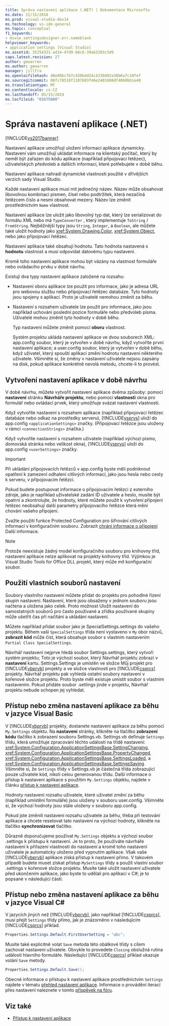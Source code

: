 ```yaml
---
title: Správa nastavení aplikace (.NET) | Dokumentace Microsoftu
ms.date: 11/15/2016
ms.prod: visual-studio-dev14
ms.technology: vs-ide-general
ms.topic: conceptual
f1_keywords:
- msvse_settingsdesigner.err.nameblank
helpviewer_keywords:
- application settings [Visual Studio]
ms.assetid: 35254321-ad14-47d9-b8c6-39ab3203c5d9
caps.latest.revision: 27
author: gewarren
ms.author: gewarren
manager: jillfra
ms.openlocfilehash: d8e88bcf67c430bdd24c4338d92a30b6a7c10fef
ms.sourcegitcommit: 08fc78516f1107b83f46e2401888df4868bb1e40
ms.translationtype: MT
ms.contentlocale: cs-CZ
ms.lasthandoff: 05/15/2019
ms.locfileid: "65675000"
---
```

# <a name="managing-application-settings-net"></a>Správa nastavení aplikace (.NET)

[!INCLUDE[vs2017banner](../includes/vs2017banner.md)]

Nastavení aplikace umožňují uložení informací aplikace dynamicky. Nastavení vám umožňují ukládat informace na klientský počítač, který by neměl být zařazen do kódu aplikace (například připojovací řetězec), uživatelských předvoleb a dalších informací, které potřebujete v době běhu.

Nastavení aplikace nahradí dynamické vlastnosti použité v dřívějších verzích sady Visual Studio.

Každé nastavení aplikace musí mít jedinečný název. Název může obsahovat libovolnou kombinaci písmen, čísel nebo podtržítek, která nezačíná řetězcem číslo a nesmí obsahovat mezery. Název lze změnit prostřednictvím `Name` vlastnost.

Nastavení aplikace lze uložit jako libovolný typ dat, který lze serializovat do formátu XML nebo má `TypeConverter` , který implementuje `ToString` / `FromString`. Nejběžnější typy jsou `String`, `Integer`, a `Boolean`, ale můžete také uložit hodnoty jako <xref:System.Drawing.Color>, <xref:System.Object>, nebo jako připojovací řetězec.

Nastavení aplikace také obsahují hodnotu. Tato hodnota nastavená s **hodnotu** vlastnost a musí odpovídat datovému typu nastavení.

Kromě toho nastavení aplikace mohou být vázány na vlastnost formuláře nebo ovládacího prvku v době návrhu.

Existují dva typy nastavení aplikace založené na rozsahu:

- Nastavení oboru aplikace lze použít pro informace, jako je adresa URL pro webovou službu nebo připojovací řetězec databáze. Tyto hodnoty jsou spojeny s aplikací. Proto je uživatelé nemohou změnit za běhu.

- Nastavení s rozsahem uživatele lze použít pro informace, jako jsou například uchování poslední pozice formuláře nebo předvoleb písma. Uživatelé mohou změnit tyto hodnoty v době běhu.

  Typ nastavení můžete změnit pomocí **oboru** vlastnost.

  Systém projektu ukládá nastavení aplikace ve dvou souborech XML: app.config soubor, který je vytvořen v době návrhu, když vytvoříte první nastavení aplikace; a user.config soubor, který je vytvořen v době běhu, když uživatel, který spouští aplikaci změní hodnotu nastavení některého uživatele. Všimněte si, že změny v nastavení uživatele nejsou zapsány na disk, pokud aplikace konkrétně nevolá metodu, chcete-li to provést.

## <a name="creating-application-settings-at-design-time"></a>Vytvoření nastavení aplikace v době návrhu

V době návrhu, můžete vytvořit nastavení aplikace dvěma způsoby: pomocí **nastavení** stránku **Návrháře projektu**, nebo pomocí **vlastnosti** okna pro formulář nebo ovládací prvek, který umožňuje svázat nastavení vlastnosti.

Když vytvoříte nastavení s rozsahem aplikace (například připojovací řetězec databáze nebo odkaz na prostředky serveru), [!INCLUDE[vsprvs](../includes/vsprvs-md.md)] uloží do app.config `<applicationSettings>` značky. (Připojovací řetězce jsou uloženy v rámci `<connectionStrings>` značka.)

Když vytvoříte nastavení s rozsahem uživatele (například výchozí písmo, domovská stránka nebo velikost okna), [!INCLUDE[vsprvs](../includes/vsprvs-md.md)] uloží do app.config `<userSettings>` značky.

> [!IMPORTANT]
> Při ukládání připojovacích řetězců v app.config byste měli podniknout opatření k zamezení odhalení citlivých informací, jako jsou hesla nebo cesty k serveru, v připojovacím řetězci.
>
> Pokud budete postupovat informace o připojovacím řetězci z externího zdroje, jako je například uživatelské zadání ID uživatele a heslo, musíte být opatrní a zkontrolujte, že hodnoty, které můžete použít k vytvoření připojení řetězec neobsahují další parametry připojovacího řetězce která mění chování vašeho připojení.
>
> Zvažte použití funkce Protected Configuration pro šifrování citlivých informací v konfiguračním souboru. Zobrazit [chrání informace o připojení](https://msdn.microsoft.com/library/1471f580-bcd4-4046-bdaf-d2541ecda2f4) Další informace.

> [!NOTE]
> Protože neexistuje žádný model konfiguračního souboru pro knihovny tříd, nastavení aplikace nelze aplikovat na projekty knihovny tříd. Výjimkou je Visual Studio Tools for Office DLL projekt, který může mít konfigurační soubor.

## <a name="using-customized-settings-files"></a>Použití vlastních souborů nastavení

Soubory vlastního nastavení můžete přidat do projektu pro pohodlné řízení skupin nastavení. Nastavení, které jsou obsaženy v jednom souboru jsou načtena a uložena jako celek. Proto možnost Uložit nastavení do samostatných souborů pro často používané a zřídka používané skupiny může ušetřit čas při načítání a ukládání nastavení.

Můžete například přidat soubor jako je SpecialSettings.settings do vašeho projektu. Během vaší `SpecialSettings` třída není vystaveno v `My` obor názvů, **zobrazit kód** může číst, která obsahuje soubor s vlastním nastavením `Partial Class SpecialSettings`.

Návrhář nastavení nejprve hledá soubor Settings.settings, který vytvoří systém projektu; Toto je výchozí soubor, který Návrhář projektu zobrazí v **nastavení** kartu. Settings.Settings je umístěn ve složce Můj projekt pro [!INCLUDE[vbprvb](../includes/vbprvb-md.md)] projekty a ve složce vlastnosti pro [!INCLUDE[csprcs](../includes/csprcs-md.md)] projekty. Návrhář projektu pak vyhledá ostatní soubory nastavení v kořenové složce projektu. Proto byste měli existuje umístit soubor s vlastním nastavením. Pokud přidáte soubor .settings jinde v projektu, Návrhář projektu nebude schopen jej vyhledat.

## <a name="accessing-or-changing-application-settings-at-run-time-in-visual-basic"></a>Přístup nebo změna nastavení aplikace za běhu v jazyce Visual Basic

V [!INCLUDE[vbprvb](../includes/vbprvb-md.md)] projekty, dostanete nastavení aplikace za běhu pomocí `My.Settings` objektu. Na **nastavení** stránky, klikněte na tlačítko **zobrazení kódu** tlačítko k zobrazení souboru Settings.vb. Settings.vb definuje `Settings` třídu, která umožňuje zpracování těchto událostí na třídě nastavení: <xref:System.Configuration.ApplicationSettingsBase.SettingChanging>, <xref:System.Configuration.ApplicationSettingsBase.PropertyChanged>, <xref:System.Configuration.ApplicationSettingsBase.SettingsLoaded>, a <xref:System.Configuration.ApplicationSettingsBase.SettingsSaving>. Všimněte si, že `Settings` třídy v Settings.vb je částečná třída zobrazující pouze uživatele kód, nikoli celou generovanou třídu. Další informace o přístup k nastavení aplikace s použitím `My.Settings` objektu, najdete v článku [přístup k nastavení aplikace](https://msdn.microsoft.com/library/e38d0cc7-247a-46ca-ba04-f2913f0adb2e).

Hodnoty nastavení rozsahu uživatele, které uživatel změní za běhu (například umístění formuláře) jsou uloženy v souboru user.config. Všimněte si, že výchozí hodnoty jsou stále uloženy v souboru app.config.

Pokud jste změnili nastavení rozsahu uživatele za běhu, třeba při testování aplikace a chcete resetovat tato nastavení na výchozí hodnoty, klikněte na tlačítko **synchronizovat** tlačítko.

Důrazně doporučujeme používat `My.Settings` objektu a výchozí soubor .settings k přístupu k nastavení. Je to proto, že používáte návrháře nastavení k přiřazení vlastností do nastavení a kromě toho nastavení uživatele je automaticky uloženo před vypnutím aplikace. Však vaše [!INCLUDE[vbprvb](../includes/vbprvb-md.md)] aplikace získá přístup k nastavení přímo. V takovém případě budete muset získat přístup `MySettings` třídy a použít vlastní soubor .settings v kořenové složce projektu. Musíte také uložit nastavení uživatele před ukončením aplikace, jako byste to udělali pro aplikaci v C#; je to popsané v následující části.

<!-- markdownlint-disable MD003 MD020 -->
## <a name="accessing-or-changing-application-settings-at-run-time-in-visual-c"></a>Přístup nebo změna nastavení aplikace za běhu v jazyce Visual C#
<!-- markdownlint-enable MD003 MD020 -->

V jazycích jiných než [!INCLUDE[vbprvb](../includes/vbprvb-md.md)], jako například [!INCLUDE[csprcs](../includes/csprcs-md.md)], musí přejít `Settings` třídy přímo, jak je znázorněno v následujícím [!INCLUDE[csprcs](../includes/csprcs-md.md)] příklad.

```csharp
Properties.Settings.Default.FirstUserSetting = "abc";
```

Musíte také explicitně volat `Save` metoda této obálkové třídy s cílem zachovat nastavení uživatele. Obvykle to provedete `Closing` obslužná rutina události hlavního formuláře. Následující [!INCLUDE[csprcs](../includes/csprcs-md.md)] příklad ukazuje volání `Save` metody.

```csharp
Properties.Settings.Default.Save();
```

Obecné informace o přístupu k nastavení aplikace prostřednictvím `Settings` najdete v tématu [přehled nastavení aplikace](https://msdn.microsoft.com/library/0dd8bca5-a6bf-4ac4-8eec-5725d08b38dc). Informace o provádění iterací přes nastavení naleznete v tomto [příspěvek na fóru](http://social.msdn.microsoft.com/Forums/vstudio/40fbb470-f1e8-4a02-a4a0-9f62b54d0fc4/is-this-possible-propertiessettingsdefault?forum=csharpgeneral).

## <a name="see-also"></a>Viz také

- [Přístup k nastavení aplikace](https://msdn.microsoft.com/library/e38d0cc7-247a-46ca-ba04-f2913f0adb2e)
